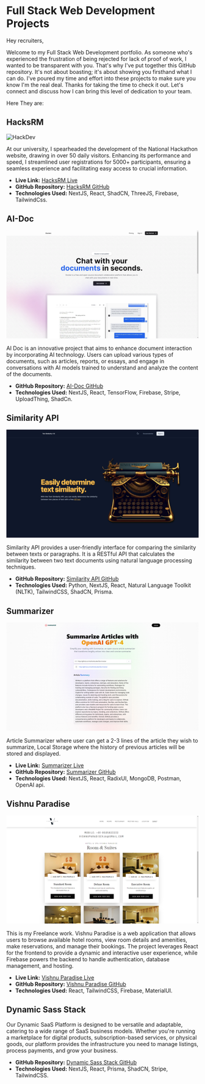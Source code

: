 # Full Stack Web Development Projects

Hey recruiters,

Welcome to my Full Stack Web Development portfolio. As someone who's experienced the frustration of being rejected for lack of proof of work, I wanted to be transparent with you. That's why I've put together this GitHub repository. It's not about boasting; it's about showing you firsthand what I can do. I've poured my time and effort into these projects to make sure you know I'm the real deal. Thanks for taking the time to check it out. Let's connect and discuss how I can bring this level of dedication to your team.

Here They are:

## HacksRM

![HackDev](https://github.com/sakkurthi-sashank/hacksrm/assets/126908332/0cf8166c-f044-4c1c-bc2a-7e3dd7f7939a)

At our university, I spearheaded the development of the National Hackathon website, drawing in over 50 daily
visitors. Enhancing its performance and speed, I streamlined user registrations for 5000+ participants, ensuring
a seamless experience and facilitating easy access to crucial information.

- **Live Link:** [HacksRM Live](https://hack-dev-chi.vercel.app/)
- **GitHub Repository:** [HacksRM GitHub](https://github.com/sathwikcodes/HackDev)
- **Technologies Used:** NextJS, React, ShadCN, ThreeJS, Firebase, TailwindCss.

## AI-Doc

![AI-Doc](https://github.com/sathwikcodes/Ai-Doc/blob/main/Screenshot%20(171).png)

AI Doc is an innovative project that aims to enhance document interaction by incorporating AI technology. Users can upload various types of documents, such as articles, reports, or essays, and engage in conversations with AI models trained to understand and analyze the content of the documents.

- **GitHub Repository:** [AI-Doc GitHub](https://github.com/sathwikcodes/Ai-Doc)
- **Technologies Used:** NextJS, React, TensorFlow, Firebase, Stripe, UploadThing, ShadCn.

## Similarity API

![Similarity API](https://github.com/sathwikcodes/similarity-api/blob/main/1.png)

Similarity API provides a user-friendly interface for comparing the similarity between texts or paragraphs. It is a RESTful API that calculates the similarity between two text documents using natural language processing techniques.

- **GitHub Repository:** [Similarity API GitHub](https://github.com/sathwikcodes/similarity-api)
- **Technologies Used:** Python, NextJS, React, Natural Language Toolkit (NLTK), TailwindCSS, ShadCN, Prisma.

## Summarizer

![Summarizer](https://github.com/sathwikcodes/Summarizer/blob/main/sumz.png)

Article Summarizer where user can get a 2-3 lines of the article they wish to summarize, Local Storage where the history of previous articles will be stored and displayed.

- **Live Link:** [Summarizer Live](https://summarizer-hazel.vercel.app/)
- **GitHub Repository:** [Summarizer GitHub](https://github.com/sathwikcodes/Summarizer)
- **Technologies Used:** NextJS, React, RadixUI, MongoDB, Postman, OpenAI api.

## Vishnu Paradise

![Vishnu Paradise](https://github.com/sathwikcodes/Vishnu-Paradise/blob/main/Screenshot%20(167).png)

This is my Freelance work. Vishnu Paradise is a web application that allows users to browse available hotel rooms, view room details and amenities, make reservations, and manage their bookings. The project leverages React for the frontend to provide a dynamic and interactive user experience, while Firebase powers the backend to handle authentication, database management, and hosting. 

- **Live Link:** [Vishnu Paradise Live](https://brilliant-bombolone-1ab83b.netlify.app/)
- **GitHub Repository:** [Vishnu Paradise GitHub](https://github.com/sathwikcodes/similarity-api)
- **Technologies Used:** React, TailwindCSS, Firebase, MaterialUI.

## Dynamic Sass Stack

Our Dynamic SaaS Platform is designed to be versatile and adaptable, catering to a wide range of SaaS business models. Whether you're running a marketplace for digital products, subscription-based services, or physical goods, our platform provides the infrastructure you need to manage listings, process payments, and grow your business.

- **GitHub Repository:** [Dynamic Sass Stack GitHub](https://github.com/sathwikcodes/Full-stack)
- **Technologies Used:** NextJS, React, Prisma, ShadCN, Stripe, TailwindCSS.
